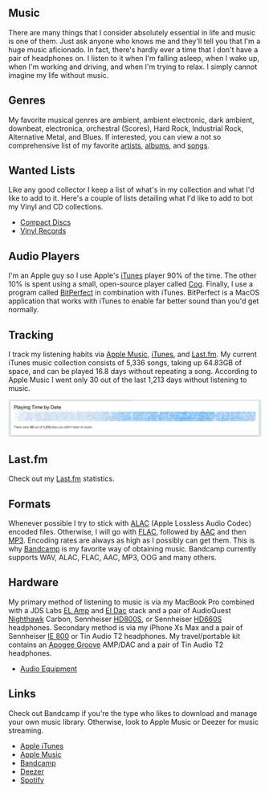 ## Music

There are many things that I consider absolutely essential in life and music is one of them. Just ask anyone who knows me and they'll tell you that I'm a huge music aficionado. In fact, there's hardly ever a time that I don't have a pair of headphones on. I listen to it when I'm falling asleep, when I wake up, when I'm working and driving, and when I'm trying to relax. I simply cannot imagine my life without music. 

## Genres

My favorite musical genres are ambient, ambient electronic, dark ambient, downbeat, electronica, orchestral (Scores), Hard Rock, Industrial Rock, Alternative Metal, and Blues. If interested, you can view a not so comprehensive list of my favorite [artists](music-artists.md), [albums](music-albums.md), and [songs](music-songs.md).

## Wanted Lists

Like any good collector I keep a list of what's in my collection and what I'd like to add to it. Here's a couple of lists detailing what I'd like to add to bot my Vinyl and CD collections.

- [Compact Discs](music-cdisc.md)
- [Vinyl Records](music-vinyl.md)

## Audio Players

I'm an Apple guy so I use Apple's [iTunes](https://www.apple.com/itunes/) player 90% of the time. The other 10% is spent using a small, open-source player called [Cog](https://kode54.net/cog/). Finally, I use a program called [BitPerfect](http://bitperfectsound.com) in combination with iTunes. BitPerfect is a MacOS application that works with iTunes to enable far better sound than you'd get normally.

## Tracking

I track my listening habits via [Apple Music](https://www.apple.com/apple-music/), [iTunes](https://www.apple.com/itunes/), and [Last.fm](https://www.last.fm/user/phmullins). My current iTunes music collection consists of 5,336 songs, taking up 64.83GB of space, and can be played 16.8 days without repeating a song. According to Apple Music I went only 30 out of the last 1,213 days without listening to music.

![Apple Music](../images/music.png)

## Last.fm

Check out my [Last.fm](music-lastfm.md) statistics.

## Formats

Whenever possible I try to stick with [ALAC](https://en.wikipedia.org/wiki/Apple_Lossless) (Apple Lossless Audio Codec) encoded files. Otherwise, I will go with [FLAC](https://xiph.org/flac/), followed by [AAC](https://en.wikipedia.org/wiki/Advanced_Audio_Coding) and then [MP3](https://en.wikipedia.org/wiki/MP3). Encoding rates are always as high as I possibly can get them. This is why [Bandcamp](https://bandcamp.com/) is my favorite way of obtaining music. Bandcamp currently supports WAV, ALAC, FLAC, AAC, MP3, OOG and many others.

## Hardware

My primary method of listening to music is via my MacBook Pro combined with a JDS Labs [EL Amp](https://jdslabs.com/product/el-amp/) and [El Dac](https://jdslabs.com/product/el-dac/) stack and a pair of AudioQuest [Nighthawk](http://personal.audioquest.com/nighthawk-carbon) Carbon, Sennheiser [HD800S](https://en-us.sennheiser.com/high-resolution-headphones-3d-audio-hd-800-s), or Sennheiser [HD660S](https://en-us.sennheiser.com/headphones-audiophile-high-end-hd-660-s) headphones. Secondary method is via my iPhone Xs Max and a pair of Sennheiser [IE 800](https://en-us.sennheiser.com/in-ear-headphones-earphones-ie-800-s-ceramic) or Tin Audio T2 headphones. My travel/portable kit contains an [Apogee Groove](https://www.apogeedigital.com/products/groove) AMP/DAC and a pair of Tin Audio T2 headphones.

- [Audio Equipment](music-hardware.md)

## Links

Check out Bandcamp if you're the type who likes to download and manage your own music library. Otherwise, look to Apple Music or Deezer for music streaming.

- [Apple iTunes](https://www.apple.com/itunes/)
- [Apple Music](https://www.apple.com/apple-music/)
- [Bandcamp](https://bandcamp.com/)
- [Deezer](https://www.deezer.com/en/)
- [Spotify](https://www.spotify.com)


